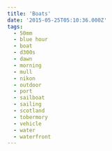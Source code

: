 ```yaml
---
title: 'Boats'
date: '2015-05-25T05:10:36.000Z'
tags:
  - 50mm
  - blue hour
  - boat
  - d300s
  - dawn
  - morning
  - mull
  - nikon
  - outdoor
  - port
  - sailboat
  - sailing
  - scotland
  - tobermory
  - vehicle
  - water
  - waterfront
---
```

